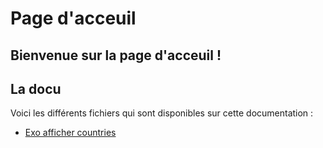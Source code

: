 # Page d'acceuil

## Bienvenue sur la page d'acceuil !

## La docu

Voici les différents fichiers qui sont disponibles sur cette documentation : 

  - [Exo afficher countries](./www/index.html)